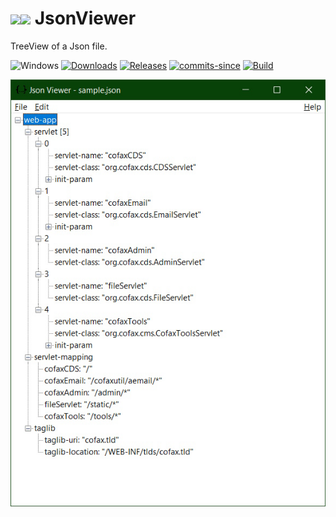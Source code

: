 <!-- ![Icon](Res/JsonViewer.ico) JsonViewer -->
# <img src="Res/JsonViewerW.ico#gh-dark-mode-only" width=32/><img src="Res/JsonViewer.ico#gh-light-mode-only" width=32/> JsonViewer

TreeView of a Json file.

![Windows](https://img.shields.io/badge/platform-Windows-blue.svg)
[![Downloads](https://img.shields.io/github/downloads/RadAd/JsonViewer/total.svg)](https://github.com/RadAd/JsonViewer/releases/latest)
[![Releases](https://img.shields.io/github/release/RadAd/JsonViewer.svg)](https://github.com/RadAd/JsonViewer/releases/latest)
[![commits-since](https://img.shields.io/github/commits-since/RadAd/JsonViewer/latest.svg)](commits/master)
[![Build](https://img.shields.io/appveyor/ci/RadAd/JsonViewer.svg)](https://ci.appveyor.com/project/RadAd/JsonViewer)

![Screenshot](Doc/JsonViewer.jpg)
